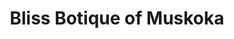 ---
title: "Bliss Botique of Muskoka"
url: /bracebridge/bliss-botique-of-muskoka/
shop: Kleidung
---